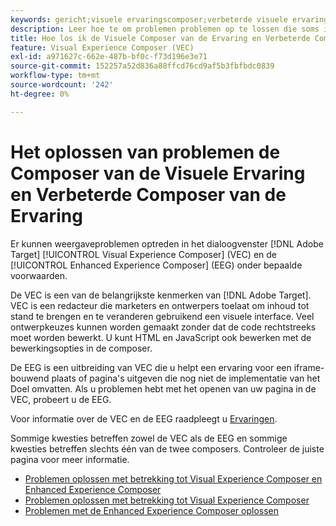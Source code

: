 ```yaml
---
keywords: gericht;visuele ervaringscomposer;verbeterde visuele ervaringscomposer;vec;los visuele ervaringscomposer problemen op;het oplossen van problemen;eec;verbeterde ervaringscomposer;tls 1.2
description: Leer hoe te om problemen problemen op te lossen die soms in Visual Experience Composer (VEC) en Verbeterde Composer van de Ervaring (EEC) onder bepaalde voorwaarden voorkomen.
title: Hoe los ik de Visuele Composer van de Ervaring en Verbeterde Composer van de Ervaring problemen op?
feature: Visual Experience Composer (VEC)
exl-id: a971627c-662e-487b-bf0c-f73d196e3e71
source-git-commit: 152257a52d836a88ffcd76cd9af5b3fbfbdc0839
workflow-type: tm+mt
source-wordcount: '242'
ht-degree: 0%

---
```


# Het oplossen van problemen de Composer van de Visuele Ervaring en Verbeterde Composer van de Ervaring

Er kunnen weergaveproblemen optreden in het dialoogvenster [!DNL Adobe Target] [!UICONTROL Visual Experience Composer] (VEC) en de [!UICONTROL Enhanced Experience Composer] (EEG) onder bepaalde voorwaarden.

De VEC is een van de belangrijkste kenmerken van [!DNL Adobe Target]. VEC is een redacteur die marketers en ontwerpers toelaat om inhoud tot stand te brengen en te veranderen gebruikend een visuele interface. Veel ontwerpkeuzes kunnen worden gemaakt zonder dat de code rechtstreeks moet worden bewerkt. U kunt HTML en JavaScript ook bewerken met de bewerkingsopties in de composer.

De EEG is een uitbreiding van VEC die u helpt een ervaring voor een iframe-bouwend plaats of pagina&#39;s uitgeven die nog niet de implementatie van het Doel omvatten. Als u problemen hebt met het openen van uw pagina in de VEC, probeert u de EEG.

Voor informatie over de VEC en de EEG raadpleegt u [Ervaringen](/help/main/c-experiences/experiences.md#concept_A2E10F6AFB3D4AEAB6951EE14688848D).

Sommige kwesties betreffen zowel de VEC als de EEG en sommige kwesties betreffen slechts één van de twee composers. Controleer de juiste pagina voor meer informatie.

* [Problemen oplossen met betrekking tot Visual Experience Composer en Enhanced Experience Composer](/help/main/c-experiences/c-visual-experience-composer/r-troubleshoot-composer/issues-related-to-the-visual-experience-composer-vec-and-enhanced-experience-composer-eec.md)
* [Problemen oplossen met betrekking tot Visual Experience Composer](/help/main/c-experiences/c-visual-experience-composer/r-troubleshoot-composer/troubleshooting-issues-related-to-the-visual-experience-composer-vec.md)
* [Problemen met de Enhanced Experience Composer oplossen](/help/main/c-experiences/c-visual-experience-composer/r-troubleshoot-composer/troubleshooting-issues-related-to-the-enhanced-experience-composer-eec.md)
